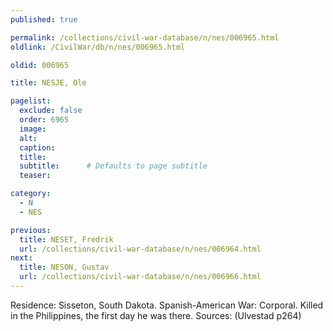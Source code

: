 ```yaml
---
published: true

permalink: /collections/civil-war-database/n/nes/006965.html
oldlink: /CivilWar/db/n/nes/006965.html

oldid: 006965

title: NESJE, Ole

pagelist:
  exclude: false
  order: 6965
  image: 
  alt:
  caption:
  title:
  subtitle:      # Defaults to page subtitle
  teaser:

category: 
  - N 
  - NES

previous:
  title: NESET, Fredrik
  url: /collections/civil-war-database/n/nes/006964.html  
next:
  title: NESON, Gustav
  url: /collections/civil-war-database/n/nes/006966.html   
---
```

Residence: Sisseton, South Dakota. Spanish-American War: Corporal. Killed in the Philippines, the first day he was there. Sources: (Ulvestad p264)